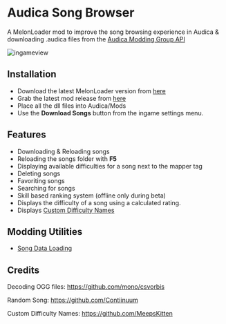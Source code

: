 # Audica Song Browser 


A MelonLoader mod to improve the song browsing experience in Audica & downloading .audica files from the [Audica Modding Group API](http://www.audica.wiki/audicawiki/index.php/Custom_Songs)  
  
![ingameview](https://github.com/octoberU/SongBrowser/blob/master/.github/banner.gif)  

## Installation
* Download the latest MelonLoader version from [here](https://github.com/HerpDerpinstine/MelonLoader/releases/latest)
* Grab the latest mod release from [here](https://github.com/octoberU/SongBrowser/releases/latest)
* Place all the dll files into Audica/Mods
* Use the **Download Songs** button from the ingame settings menu. 


## Features
* Downloading & Reloading songs
* Reloading the songs folder with **F5**
* Displaying available difficulties for a song next to the mapper tag
* Deleting songs
* Favoriting songs
* Searching for songs
* Skill based ranking system (offline only during beta)
* Displays the difficulty of a song using a calculated rating.
* Displays [Custom Difficulty Names](https://github.com/meepsalot69/Audica-CustomDifficultyNames/blob/master/README.md#changing-difficulty-names-in-your-map)

## Modding Utilities 
* [Song Data Loading](https://github.com/MeepsKitten/Audica-SongDataLoader)

## Credits

Decoding OGG files:
https://github.com/mono/csvorbis
  
Random Song:
https://github.com/Contiinuum

Custom Difficulty Names:
https://github.com/MeepsKitten


